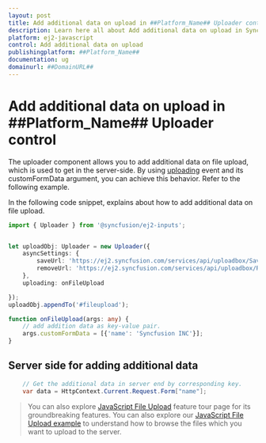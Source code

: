 ```yaml
---
layout: post
title: Add additional data on upload in ##Platform_Name## Uploader control | Syncfusion
description: Learn here all about Add additional data on upload in Syncfusion ##Platform_Name## Uploader control of Syncfusion Essential JS 2 and more.
platform: ej2-javascript
control: Add additional data on upload 
publishingplatform: ##Platform_Name##
documentation: ug
domainurl: ##DomainURL##
---
```


# Add additional data on upload in ##Platform_Name## Uploader control

The uploader component allows you to add additional data on file upload, which is used to get in the server-side. By using [uploading](../../api/uploader/#uploading) event and its customFormData argument, you can achieve this behavior. Refer to the following example.

In the following code snippet, explains about how to add additional data on file upload.

```ts
import { Uploader } from '@syncfusion/ej2-inputs';


let uploadObj: Uploader = new Uploader({
    asyncSettings: {
        saveUrl: 'https://ej2.syncfusion.com/services/api/uploadbox/Save',
        removeUrl: 'https://ej2.syncfusion.com/services/api/uploadbox/Remove'
    },
    uploading: onFileUpload

});
uploadObj.appendTo('#fileupload');

function onFileUpload(args: any) {
    // add addition data as key-value pair.
    args.customFormData = [{'name': 'Syncfusion INC'}];
}
```

## Server side for adding additional data

```c#
    // Get the additional data in server end by corresponding key.
    var data = HttpContext.Current.Request.Form["name"];
```

> You can also explore [JavaScript File Upload](https://www.syncfusion.com/javascript-ui-controls/js-file-upload) feature tour page for its groundbreaking features. You can also explore our [JavaScript File Upload example](https://ej2.syncfusion.com/demos/#/material/uploader/default.html) to understand how to browse the files which you want to upload to the server.